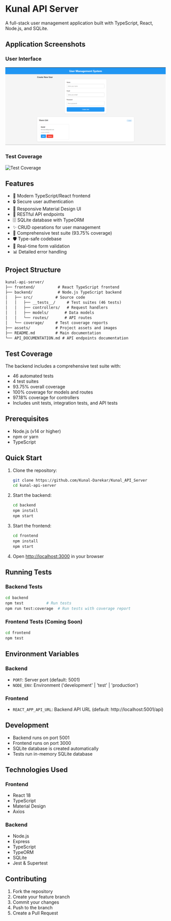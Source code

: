 # Kunal API Server

A full-stack user management application built with TypeScript, React, Node.js, and SQLite.

## Application Screenshots

### User Interface
![User Management System Screenshot](./assets/user.png)

### Test Coverage
![Test Coverage](./assets/test-coverage.png)

## Features

- 🚀 Modern TypeScript/React frontend
- 🔒 Secure user authentication
- 📱 Responsive Material Design UI
- 🎯 RESTful API endpoints
- 🗄️ SQLite database with TypeORM
- ✨ CRUD operations for user management
- 🧪 Comprehensive test suite (93.75% coverage)
- 🛡️ Type-safe codebase
- 🔄 Real-time form validation
- 📊 Detailed error handling

## Project Structure

```
kunal-api-server/
├── frontend/          # React TypeScript frontend
├── backend/           # Node.js TypeScript backend
│   ├── src/          # Source code
│   │   ├── __tests__/     # Test suites (46 tests)
│   │   ├── controllers/   # Request handlers
│   │   ├── models/       # Data models
│   │   └── routes/       # API routes
│   └── coverage/     # Test coverage reports
├── assets/           # Project assets and images
├── README.md         # Main documentation
└── API_DOCUMENTATION.md # API endpoints documentation
```

## Test Coverage

The backend includes a comprehensive test suite with:
- 46 automated tests
- 4 test suites
- 93.75% overall coverage
- 100% coverage for models and routes
- 97.18% coverage for controllers
- Includes unit tests, integration tests, and API tests

## Prerequisites

- Node.js (v14 or higher)
- npm or yarn
- TypeScript

## Quick Start

1. Clone the repository:
   ```bash
   git clone https://github.com/Kunal-Darekar/Kunal_API_Server
   cd kunal-api-server
   ```

2. Start the backend:
   ```bash
   cd backend
   npm install
   npm start
   ```

3. Start the frontend:
   ```bash
   cd frontend
   npm install
   npm start
   ```

4. Open [http://localhost:3000](http://localhost:3000) in your browser

## Running Tests

### Backend Tests
```bash
cd backend
npm test          # Run tests
npm run test:coverage  # Run tests with coverage report
```

### Frontend Tests (Coming Soon)
```bash
cd frontend
npm test
```

## Environment Variables

### Backend
- `PORT`: Server port (default: 5001)
- `NODE_ENV`: Environment ('development' | 'test' | 'production')

### Frontend
- `REACT_APP_API_URL`: Backend API URL (default: http://localhost:5001/api)

## Development

- Backend runs on port 5001
- Frontend runs on port 3000
- SQLite database is created automatically
- Tests run in-memory SQLite database

## Technologies Used

### Frontend
- React 18
- TypeScript
- Material Design
- Axios

### Backend
- Node.js
- Express
- TypeScript
- TypeORM
- SQLite
- Jest & Supertest

## Contributing

1. Fork the repository
2. Create your feature branch
3. Commit your changes
4. Push to the branch
5. Create a Pull Request


